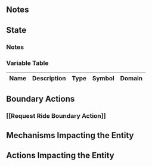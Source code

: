 ## Notes

## State
### Notes

### Variable Table
| Name | Description | Type | Symbol | Domain |
| --- | --- | --- | --- | --- |


## Boundary Actions
### [[Request Ride Boundary Action]]
## Mechanisms Impacting the Entity
## Actions Impacting the Entity
